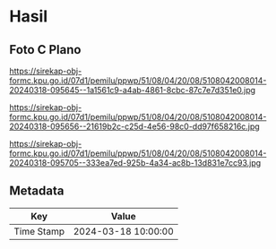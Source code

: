 # Hasil

## Foto C Plano

https://sirekap-obj-formc.kpu.go.id/07d1/pemilu/ppwp/51/08/04/20/08/5108042008014-20240318-095645--1a1561c9-a4ab-4861-8cbc-87c7e7d351e0.jpg

https://sirekap-obj-formc.kpu.go.id/07d1/pemilu/ppwp/51/08/04/20/08/5108042008014-20240318-095656--21619b2c-c25d-4e56-98c0-dd97f658216c.jpg

https://sirekap-obj-formc.kpu.go.id/07d1/pemilu/ppwp/51/08/04/20/08/5108042008014-20240318-095705--333ea7ed-925b-4a34-ac8b-13d831e7cc93.jpg


## Metadata

| Key        | Value               |
| ---------- | ------------------- |
| Time Stamp | 2024-03-18 10:00:00 |



